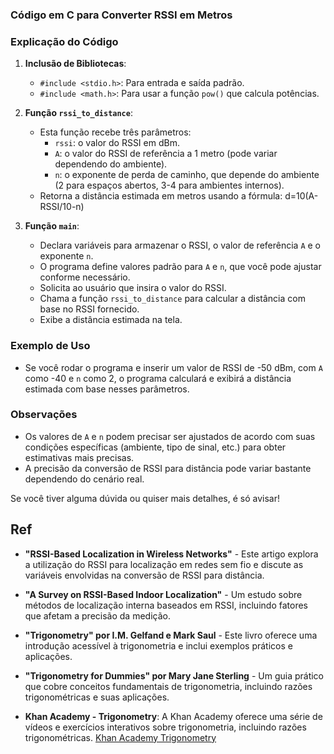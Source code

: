 ### Código em C para Converter RSSI em Metros

### Explicação do Código

1. **Inclusão de Bibliotecas**:
    - `#include <stdio.h>`: Para entrada e saída padrão.
    - `#include <math.h>`: Para usar a função `pow()` que calcula potências.

2. **Função `rssi_to_distance`**:
    - Esta função recebe três parâmetros:
        - `rssi`: o valor do RSSI em dBm.
        - `A`: o valor do RSSI de referência a 1 metro (pode variar dependendo do ambiente).
        - `n`: o exponente de perda de caminho, que depende do ambiente (2 para espaços abertos, 3-4 para ambientes internos).
    - Retorna a distância estimada em metros usando a fórmula: d=10(A-RSSI/10-n)

3. **Função `main`**:
    - Declara variáveis para armazenar o RSSI, o valor de referência `A` e o exponente `n`.
    - O programa define valores padrão para `A` e `n`, que você pode ajustar conforme necessário.
    - Solicita ao usuário que insira o valor do RSSI.
    - Chama a função `rssi_to_distance` para calcular a distância com base no RSSI fornecido.
    - Exibe a distância estimada na tela.

### Exemplo de Uso

- Se você rodar o programa e inserir um valor de RSSI de -50 dBm, com `A` como -40 e `n` como 2, o programa calculará e exibirá a distância estimada com base nesses parâmetros.

### Observações
- Os valores de `A` e `n` podem precisar ser ajustados de acordo com suas condições específicas (ambiente, tipo de sinal, etc.) para obter estimativas mais precisas.
- A precisão da conversão de RSSI para distância pode variar bastante dependendo do cenário real.

Se você tiver alguma dúvida ou quiser mais detalhes, é só avisar!

## Ref

- **"RSSI-Based Localization in Wireless Networks"** - Este artigo explora a utilização do RSSI para localização em redes sem fio e discute as variáveis envolvidas na conversão de RSSI para distância.
- **"A Survey on RSSI-Based Indoor Localization"** - Um estudo sobre métodos de localização interna baseados em RSSI, incluindo fatores que afetam a precisão da medição.

- **"Trigonometry" por I.M. Gelfand e Mark Saul** - Este livro oferece uma introdução acessível à trigonometria e inclui exemplos práticos e aplicações.
- **"Trigonometry for Dummies" por Mary Jane Sterling** - Um guia prático que cobre conceitos fundamentais de trigonometria, incluindo razões trigonométricas e suas aplicações.

- **Khan Academy - Trigonometry**: A Khan Academy oferece uma série de vídeos e exercícios interativos sobre trigonometria, incluindo razões trigonométricas. [Khan Academy Trigonometry](https://pt.khanacademy.org/math/trigonometry)
